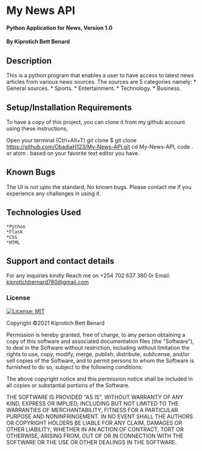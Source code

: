 # My News API
#### Python Application for News, Version 1.0
#### By **Kiprotich Bett Benard**
## Description
This is a python program that enables a user to have access to latest news articles from various news sources. The sources are 5 categories namely:
    * General sources.
    * Sports.
    * Entertainment.
    * Technology.
    * Business.
## Setup/Installation Requirements
To have a copy of this project, you can clone it from my github account using these instructions,

Open your terminal (Ctrl+Alt+T) git clone $ git clone https://github.com/ObadiaH123/My-News-API.git cd My-News-API, code . or atom . based on your favorite text editor you have.
## Known Bugs
The UI is not upto the standard, No known bugs. Please contact me if you experience any challenges in using it.
## Technologies Used
    *Python
    *Flask
    *CSS
    *HTML

## Support and contact details
For any inquiries kindly Reach me on +254 702 637 380 0r Email: kiprotichbernard780@gmail.com
### License
[![License: MIT](https://img.shields.io/badge/License-MIT-yellow.svg)](LICENSE)


Copyright ©2021 Kiprotich Bett Benard

Permission is hereby granted, free of charge, to any person obtaining a copy of this software and associated documentation files (the "Software"), to deal in the Software without restriction, including without limitation the rights to use, copy, modify, merge, publish, distribute, sublicense, and/or sell copies of the Software, and to permit persons to whom the Software is furnished to do so, subject to the following conditions:

The above copyright notice and this permission notice shall be included in all copies or substantial portions of the Software.

THE SOFTWARE IS PROVIDED "AS IS", WITHOUT WARRANTY OF ANY KIND, EXPRESS OR IMPLIED, INCLUDING BUT NOT LIMITED TO THE WARRANTIES OF MERCHANTABILITY, FITNESS FOR A PARTICULAR PURPOSE AND NONINFRINGEMENT. IN NO EVENT SHALL THE AUTHORS OR COPYRIGHT HOLDERS BE LIABLE FOR ANY CLAIM, DAMAGES OR OTHER LIABILITY, WHETHER IN AN ACTION OF CONTRACT, TORT OR OTHERWISE, ARISING FROM, OUT OF OR IN CONNECTION WITH THE SOFTWARE OR THE USE OR OTHER DEALINGS IN THE SOFTWARE.